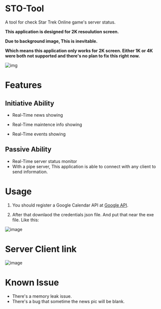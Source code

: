 # STO-Tool

A tool for check Star Trek Online game's server status.

**This application is designed for 2K resoulution screen.**

**Due to background image, This is inevitable.**

**Which means this application only works for 2K screen. Either 1K or 4K were both not supported and there's no plan to fix this right now.**

![img](https://github.com/XKaguya/STOTool/assets/96401952/02eaa90d-a557-43be-a7fd-434c24c395a6)

# Features
## Initiative Ability
* Real-Time news showing
  
* Real-Time maintence info showing

* Real-Time events showing

## Passive Ability
* Real-Time server status monitor
* With a pipe server, This application is able to connect with any client to send information.

# Usage
1. You should register a Google Calendar API at [Google API](https://console.cloud.google.com/apis/credentials).

2. After that downlaod the credentials json file. And put that near the exe file. Like this:

![image](https://github.com/XKaguya/StarTrekOnline-ServerStatus/assets/96401952/76ec698e-f3ed-4305-adc7-6c9782616e3c)

# Server Client link
![image](https://github.com/XKaguya/STOTool/assets/96401952/a71fbe08-9f74-43c2-90ed-d594a9ec91f6)

# Known Issue
* There's a memory leak issue.
* There's a bug that sometime the news pic will be blank.



